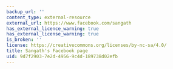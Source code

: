 ```yaml
---
backup_url: ''
content_type: external-resource
external_url: https://www.facebook.com/sangath
has_external_licence_warning: true
has_external_license_warning: true
is_broken: ''
license: https://creativecommons.org/licenses/by-nc-sa/4.0/
title: Sangath's Facebook page
uid: 9d7f2903-7e2d-4956-9c4d-189738d02efb
---
```

